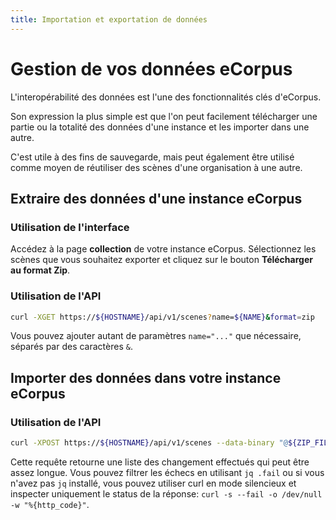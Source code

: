 ```yaml
---
title: Importation et exportation de données
---
```


# Gestion de vos données eCorpus

L'interopérabilité des données est l'une des fonctionnalités clés d'eCorpus.

Son expression la plus simple est que l'on peut facilement télécharger une partie ou la totalité des données d'une instance et les importer dans une autre.

C'est utile à des fins de sauvegarde, mais peut également être utilisé comme moyen de réutiliser des scènes d'une organisation à une autre.

## Extraire des données d'une instance eCorpus

### Utilisation de l'interface

Accédez à la page **collection** de votre instance eCorpus. Sélectionnez les scènes que vous souhaitez exporter et cliquez sur le bouton **Télécharger au format Zip**.


### Utilisation de l'API

```bash
curl -XGET https://${HOSTNAME}/api/v1/scenes?name=${NAME}&format=zip
```
Vous pouvez ajouter autant de paramètres `name="..."` que nécessaire, séparés par des caractères `&`.


## Importer des données dans votre instance eCorpus

### Utilisation de l'API

```bash
curl -XPOST https://${HOSTNAME}/api/v1/scenes --data-binary "@${ZIP_FILE}" | jq .
```

Cette requête retourne une liste des changement effectués qui peut être assez longue. Vous pouvez filtrer les échecs en utilisant `jq .fail` ou si vous n'avez pas `jq` installé, vous pouvez utiliser curl en mode silencieux et inspecter uniquement le status de la réponse: `curl -s --fail -o /dev/null -w "%{http_code}"`.
